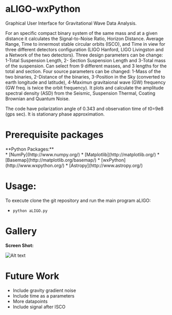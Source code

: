 # aLIGO-wxPython
Graphical User Interface for Gravitational Wave Data Analysis. 

For an specific compact binary system of the same mass and at a given distance it calculates the Signal-to-Noise Ratio, Horizon Distance. Average Range, Time to innermost stable circular orbits (ISCO), and Time in view for three different detectors configuration (LIGO Hanford, LIGO Livingston and a Network of the two detectors). Three design parameters can be change: 1-Total Suspension Length, 2- Section Suspension Length and 3-Total mass of the suspension. Can select from 9 different masses, and 3 lengths for the total and section. Four source parameters can be changed: 1-Mass of the two binaries, 2-Distance of the binaries, 3-Position in the Sky (converted to earth longitude and latitude), 4-Maximun gravitaional wave (GW) frequency (GW freq. is twice the orbit frequency). It plots and calculate the amplitude spectral density (ASD) from the Seismic, Suspension Thermal, Coating Brownian and Quantum Noise. 

The code have polarization angle of 0.343 and observation time of t0=9e8 (gps sec). It is stationary phase approximation.

Prerequisite packages
=======
<!---
<dt>**LSC Algorithm Library Suite:**</dt>
* [LALSuite](https://www.lsc-group.phys.uwm.edu/daswg/projects/lalsuite.html). Full instruction to install can be found in (https://www.lsc-group.phys.uwm.edu/daswg/docs/howto/lal-install.html).
-->

<dt>**Python Packages:**</dt>
* [NumPy](http://www.numpy.org/)
* [Matplotlib](http://matplotlib.org/)
* [Basemap](http://matplotlib.org/basemap/)
* [wxPython](http://www.wxpython.org/)
* [Astropy](http://www.astropy.org/)


Usage:
=======
To execute clone the git repository and run the main program aLIGO:
* `python aLIGO.py`

Gallery
=======

**Screen Shot:**

![Alt text](https://cloud.githubusercontent.com/assets/8272801/9312808/16c1d406-4517-11e5-9607-ca9b75e49d61.png)

Future Work
=======
* Include gravity gradient noise
* Include time as a parameters
* More datapoints
* Include signal after ISCO

